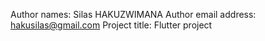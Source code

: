 Author names: Silas HAKUZWIMANA
Author email address: hakusilas@gmail.com
Project title: Flutter project

